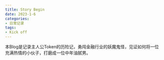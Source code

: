 ```yaml
---
title: Story Begin
date: 2023-1-6
categories:
- 日常记录
tags:
- Kick off
---
```


本Blog是记录主人公Token的历险记，勇闯金融行业的妖魔鬼怪，见证如何将一位充满热情的小伙子，打磨成一位中年油腻男。

